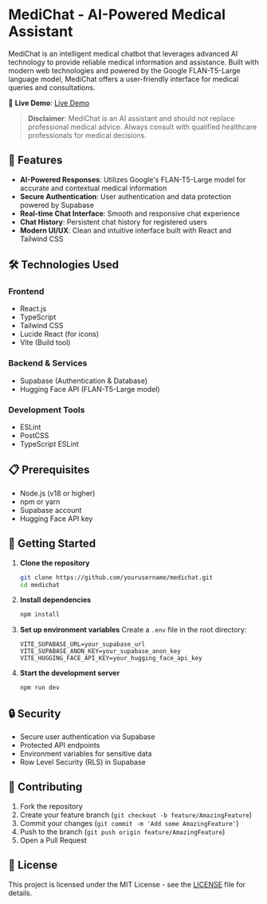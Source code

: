 # MediChat - AI-Powered Medical Assistant

MediChat is an intelligent medical chatbot that leverages advanced AI technology to provide reliable medical information and assistance. Built with modern web technologies and powered by the Google FLAN-T5-Large language model, MediChat offers a user-friendly interface for medical queries and consultations.

🔗 **Live Demo**: [Live Demo](https://medi-chat-nu.vercel.app/)


> **Disclaimer**: MediChat is an AI assistant and should not replace professional medical advice. Always consult with qualified healthcare professionals for medical decisions.

## 🚀 Features

- **AI-Powered Responses**: Utilizes Google's FLAN-T5-Large model for accurate and contextual medical information
- **Secure Authentication**: User authentication and data protection powered by Supabase
- **Real-time Chat Interface**: Smooth and responsive chat experience
- **Chat History**: Persistent chat history for registered users
- **Modern UI/UX**: Clean and intuitive interface built with React and Tailwind CSS

## 🛠️ Technologies Used

### Frontend
- React.js
- TypeScript
- Tailwind CSS
- Lucide React (for icons)
- Vite (Build tool)

### Backend & Services
- Supabase (Authentication & Database)
- Hugging Face API (FLAN-T5-Large model)

### Development Tools
- ESLint
- PostCSS
- TypeScript ESLint

## 📋 Prerequisites

- Node.js (v18 or higher)
- npm or yarn
- Supabase account
- Hugging Face API key

## 🚀 Getting Started

1. **Clone the repository**
   ```bash
   git clone https://github.com/yourusername/medichat.git
   cd medichat
   ```

2. **Install dependencies**
   ```bash
   npm install
   ```

3. **Set up environment variables**
   Create a `.env` file in the root directory:
   ```env
   VITE_SUPABASE_URL=your_supabase_url
   VITE_SUPABASE_ANON_KEY=your_supabase_anon_key
   VITE_HUGGING_FACE_API_KEY=your_hugging_face_api_key
   ```

4. **Start the development server**
   ```bash
   npm run dev
   ```

## 🔒 Security

- Secure user authentication via Supabase
- Protected API endpoints
- Environment variables for sensitive data
- Row Level Security (RLS) in Supabase

## 🤝 Contributing

1. Fork the repository
2. Create your feature branch (`git checkout -b feature/AmazingFeature`)
3. Commit your changes (`git commit -m 'Add some AmazingFeature'`)
4. Push to the branch (`git push origin feature/AmazingFeature`)
5. Open a Pull Request

## 📝 License

This project is licensed under the MIT License - see the [LICENSE](LICENSE) file for details.

